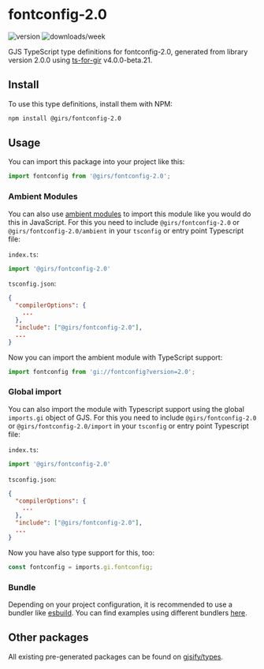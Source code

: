 
# fontconfig-2.0

![version](https://img.shields.io/npm/v/@girs/fontconfig-2.0)
![downloads/week](https://img.shields.io/npm/dw/@girs/fontconfig-2.0)


GJS TypeScript type definitions for fontconfig-2.0, generated from library version 2.0.0 using [ts-for-gir](https://github.com/gjsify/ts-for-gir) v4.0.0-beta.21.


## Install

To use this type definitions, install them with NPM:
```bash
npm install @girs/fontconfig-2.0
```

## Usage

You can import this package into your project like this:
```ts
import fontconfig from '@girs/fontconfig-2.0';
```

### Ambient Modules

You can also use [ambient modules](https://github.com/gjsify/ts-for-gir/tree/main/packages/cli#ambient-modules) to import this module like you would do this in JavaScript.
For this you need to include `@girs/fontconfig-2.0` or `@girs/fontconfig-2.0/ambient` in your `tsconfig` or entry point Typescript file:

`index.ts`:
```ts
import '@girs/fontconfig-2.0'
```

`tsconfig.json`:
```json
{
  "compilerOptions": {
    ...
  },
  "include": ["@girs/fontconfig-2.0"],
  ...
}
```

Now you can import the ambient module with TypeScript support: 

```ts
import fontconfig from 'gi://fontconfig?version=2.0';
```

### Global import

You can also import the module with Typescript support using the global `imports.gi` object of GJS.
For this you need to include `@girs/fontconfig-2.0` or `@girs/fontconfig-2.0/import` in your `tsconfig` or entry point Typescript file:

`index.ts`:
```ts
import '@girs/fontconfig-2.0'
```

`tsconfig.json`:
```json
{
  "compilerOptions": {
    ...
  },
  "include": ["@girs/fontconfig-2.0"],
  ...
}
```

Now you have also type support for this, too:

```ts
const fontconfig = imports.gi.fontconfig;
```

### Bundle

Depending on your project configuration, it is recommended to use a bundler like [esbuild](https://esbuild.github.io/). You can find examples using different bundlers [here](https://github.com/gjsify/ts-for-gir/tree/main/examples).

## Other packages

All existing pre-generated packages can be found on [gjsify/types](https://github.com/gjsify/types).

